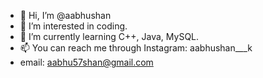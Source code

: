 - 👋 Hi, I’m @aabhushan
- 👀 I’m interested in coding.
- 🌱 I’m currently learning C++, Java, MySQL.
 - 📫 You can reach me through Instagram: aabhushan___k 
 - email: aabhu57shan@gmail.com 

<!---
aabhushan155/aabhushan155 is a ✨ special ✨ repository because its `README.md` (this file) appears on your GitHub profile.
You can click the Preview link to take a look at your changes.
--->
